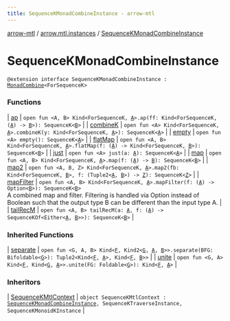 ```yaml
---
title: SequenceKMonadCombineInstance - arrow-mtl
---
```


[arrow-mtl](../../index.html) / [arrow.mtl.instances](../index.html) / [SequenceKMonadCombineInstance](./index.html)

# SequenceKMonadCombineInstance

`@extension interface SequenceKMonadCombineInstance : `[`MonadCombine`](../../arrow.mtl.typeclasses/-monad-combine/index.html)`<ForSequenceK>`

### Functions

| [ap](ap.html) | `open fun <A, B> Kind<ForSequenceK, `[`A`](ap.html#A)`>.ap(ff: Kind<ForSequenceK, (`[`A`](ap.html#A)`) -> `[`B`](ap.html#B)`>): SequenceK<`[`B`](ap.html#B)`>` |
| [combineK](combine-k.html) | `open fun <A> Kind<ForSequenceK, `[`A`](combine-k.html#A)`>.combineK(y: Kind<ForSequenceK, `[`A`](combine-k.html#A)`>): SequenceK<`[`A`](combine-k.html#A)`>` |
| [empty](empty.html) | `open fun <A> empty(): SequenceK<`[`A`](empty.html#A)`>` |
| [flatMap](flat-map.html) | `open fun <A, B> Kind<ForSequenceK, `[`A`](flat-map.html#A)`>.flatMap(f: (`[`A`](flat-map.html#A)`) -> Kind<ForSequenceK, `[`B`](flat-map.html#B)`>): SequenceK<`[`B`](flat-map.html#B)`>` |
| [just](just.html) | `open fun <A> just(a: `[`A`](just.html#A)`): SequenceK<`[`A`](just.html#A)`>` |
| [map](map.html) | `open fun <A, B> Kind<ForSequenceK, `[`A`](map.html#A)`>.map(f: (`[`A`](map.html#A)`) -> `[`B`](map.html#B)`): SequenceK<`[`B`](map.html#B)`>` |
| [map2](map2.html) | `open fun <A, B, Z> Kind<ForSequenceK, `[`A`](map2.html#A)`>.map2(fb: Kind<ForSequenceK, `[`B`](map2.html#B)`>, f: (Tuple2<`[`A`](map2.html#A)`, `[`B`](map2.html#B)`>) -> `[`Z`](map2.html#Z)`): SequenceK<`[`Z`](map2.html#Z)`>` |
| [mapFilter](map-filter.html) | `open fun <A, B> Kind<ForSequenceK, `[`A`](map-filter.html#A)`>.mapFilter(f: (`[`A`](map-filter.html#A)`) -> Option<`[`B`](map-filter.html#B)`>): SequenceK<`[`B`](map-filter.html#B)`>`<br>A combined map and filter. Filtering is handled via Option instead of Boolean such that the output type B can be different than the input type A. |
| [tailRecM](tail-rec-m.html) | `open fun <A, B> tailRecM(a: `[`A`](tail-rec-m.html#A)`, f: (`[`A`](tail-rec-m.html#A)`) -> SequenceKOf<Either<`[`A`](tail-rec-m.html#A)`, `[`B`](tail-rec-m.html#B)`>>): SequenceK<`[`B`](tail-rec-m.html#B)`>` |

### Inherited Functions

| [separate](../../arrow.mtl.typeclasses/-monad-combine/separate.html) | `open fun <G, A, B> Kind<`[`F`](../../arrow.mtl.typeclasses/-monad-combine/index.html#F)`, Kind2<`[`G`](../../arrow.mtl.typeclasses/-monad-combine/separate.html#G)`, `[`A`](../../arrow.mtl.typeclasses/-monad-combine/separate.html#A)`, `[`B`](../../arrow.mtl.typeclasses/-monad-combine/separate.html#B)`>>.separate(BFG: Bifoldable<`[`G`](../../arrow.mtl.typeclasses/-monad-combine/separate.html#G)`>): Tuple2<Kind<`[`F`](../../arrow.mtl.typeclasses/-monad-combine/index.html#F)`, `[`A`](../../arrow.mtl.typeclasses/-monad-combine/separate.html#A)`>, Kind<`[`F`](../../arrow.mtl.typeclasses/-monad-combine/index.html#F)`, `[`B`](../../arrow.mtl.typeclasses/-monad-combine/separate.html#B)`>>` |
| [unite](../../arrow.mtl.typeclasses/-monad-combine/unite.html) | `open fun <G, A> Kind<`[`F`](../../arrow.mtl.typeclasses/-monad-combine/index.html#F)`, Kind<`[`G`](../../arrow.mtl.typeclasses/-monad-combine/unite.html#G)`, `[`A`](../../arrow.mtl.typeclasses/-monad-combine/unite.html#A)`>>.unite(FG: Foldable<`[`G`](../../arrow.mtl.typeclasses/-monad-combine/unite.html#G)`>): Kind<`[`F`](../../arrow.mtl.typeclasses/-monad-combine/index.html#F)`, `[`A`](../../arrow.mtl.typeclasses/-monad-combine/unite.html#A)`>` |

### Inheritors

| [SequenceKMtlContext](../-sequence-k-mtl-context/index.html) | `object SequenceKMtlContext : `[`SequenceKMonadCombineInstance`](./index.html)`, SequenceKTraverseInstance, SequenceKMonoidKInstance` |

